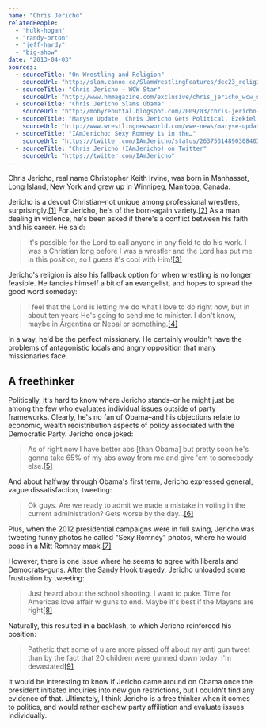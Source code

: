 ```yaml
---
name: "Chris Jericho"
relatedPeople:
  - "hulk-hogan"
  - "randy-orton"
  - "jeff-hardy"
  - "big-show"
date: "2013-04-03"
sources:
  - sourceTitle: "On Wrestling and Religion"
    sourceUrl: "http://slam.canoe.ca/SlamWrestlingFeatures/dec23_religion.html"
  - sourceTitle: "Chris Jericho – WCW Star"
    sourceUrl: "http://www.hmmagazine.com/exclusive/chris_jericho_wcw_star200306/index.php?page=all"
  - sourceTitle: "Chris Jericho Slams Obama"
    sourceUrl: "http://mobyrebuttal.blogspot.com/2009/03/chris-jericho-slams-obama.html"
  - sourceTitle: "Maryse Update, Chris Jericho Gets Political, Ezekiel Jackson's Injury & His Return"
    sourceUrl: "http://www.wrestlingnewsworld.com/wwe-news/maryse-update-chris-jericho-gets-political-ezekiel-jackson-s-injury-his-return.php"
  - sourceTitle: "IAmJericho: Sexy Romney is in the…"
    sourceUrl: "https://twitter.com/IAmJericho/status/263753148903084033"
  - sourceTitle: "Chris Jericho (IAmJericho) on Twitter"
    sourceUrl: "https://twitter.com/IAmJericho"
---
```


Chris Jericho, real name Christopher Keith Irvine, was born in Manhasset, Long Island, New York and grew up in Winnipeg, Manitoba, Canada.

Jericho is a devout Christian–not unique among professional wrestlers, surprisingly.<a class="source-citation" href="#http://slam.canoe.ca/SlamWrestlingFeatures/dec23_religion.html" title="On Wrestling and Religion">[1]</a> For Jericho, he's of the born-again variety.<a class="source-citation" href="#http://www.hmmagazine.com/exclusive/chris_jericho_wcw_star200306/index.php?page=all" title="Chris Jericho – WCW Star">[2]</a> As a man dealing in violence, he's been asked if there's a conflict between his faith and his career. He said:

>It's possible for the Lord to call anyone in any field to do his work. I was a Christian long before I was a wrestler and the Lord has put me in this position, so I guess it's cool with Him!<a class="source-citation" href="#http://www.hmmagazine.com/exclusive/chris_jericho_wcw_star200306/index.php?page=all" title="Chris Jericho – WCW Star">[3]</a>

Jericho's religion is also his fallback option for when wrestling is no longer feasible. He fancies himself a bit of an evangelist, and hopes to spread the good word someday:

>I feel that the Lord is letting me do what I love to do right now, but in about ten years He's going to send me to minister. I don't know, maybe in Argentina or Nepal or something.<a class="source-citation" href="#http://www.hmmagazine.com/exclusive/chris_jericho_wcw_star200306/index.php?page=all" title="Chris Jericho – WCW Star">[4]</a>

In a way, he'd be the perfect missionary. He certainly wouldn't have the problems of antagonistic locals and angry opposition that many missionaries face.


## A freethinker

Politically, it's hard to know where Jericho stands–or he might just be among the few who evaluates individual issues outside of party frameworks. Clearly, he's no fan of Obama–and his objections relate to economic, wealth redistribution aspects of policy associated with the Democratic Party. Jericho once joked:

>As of right now I have better abs [than Obama] but pretty soon he's gonna take 65% of my abs away from me and give 'em to somebody else.<a class="source-citation" href="#http://mobyrebuttal.blogspot.com/2009/03/chris-jericho-slams-obama.html" title="Chris Jericho Slams Obama">[5]</a>

And about halfway through Obama's first term, Jericho expressed general, vague dissatisfaction, tweeting:

>Ok guys. Are we ready to admit we made a mistake in voting in the current administration? Gets worse by the day…<a class="source-citation" href="#http://www.wrestlingnewsworld.com/wwe-news/maryse-update-chris-jericho-gets-political-ezekiel-jackson-s-injury-his-return.php" title="Maryse Update, Chris Jericho Gets Political, Ezekiel Jackson&apos;s Injury &amp; His Return">[6]</a>

Plus, when the 2012 presidential campaigns were in full swing, Jericho was tweeting funny photos he called "Sexy Romney" photos, where he would pose in a Mitt Romney mask.<a class="source-citation" href="#https://twitter.com/IAmJericho/status/263753148903084033" title="IAmJericho: Sexy Romney is in the…">[7]</a>

However, there is one issue where he seems to agree with liberals and Democrats–guns. After the Sandy Hook tragedy, Jericho unloaded some frustration by tweeting:

>Just heard about the school shooting. I want to puke. Time for Americas love affair w guns to end. Maybe it's best if the Mayans are right<a class="source-citation" href="#https://twitter.com/IAmJericho" title="Chris Jericho (IAmJericho) on Twitter">[8]</a>

Naturally, this resulted in a backlash, to which Jericho reinforced his position:

>Pathetic that some of u are more pissed off about my anti gun tweet than by the fact that 20 children were gunned down today. I'm devastated<a class="source-citation" href="#https://twitter.com/IAmJericho" title="Chris Jericho (IAmJericho) on Twitter">[9]</a>

It would be interesting to know if Jericho came around on Obama once the president initiated inquiries into new gun restrictions, but I couldn't find any evidence of that. Ultimately, I think Jericho is a free thinker when it comes to politics, and would rather eschew party affiliation and evaluate issues individually.